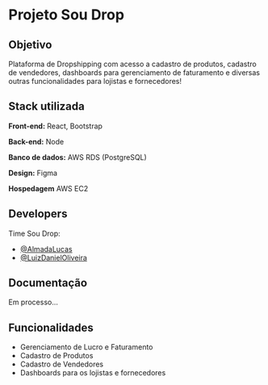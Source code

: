 # Projeto Sou Drop

## Objetivo
Plataforma de Dropshipping  com acesso a cadastro de produtos, cadastro de vendedores, dashboards para gerenciamento de faturamento e diversas outras funcionalidades para lojistas e fornecedores!

## Stack utilizada

**Front-end:** React, Bootstrap

**Back-end:** Node

**Banco de dados:** AWS RDS (PostgreSQL)

**Design:** Figma

**Hospedagem** AWS EC2




## Developers

Time Sou Drop:
- [@AlmadaLucas](https://github.com/0LucasAlmada0)
- [@LuizDanielOliveira](https://github.com/LuizDanielOliveira)


## Documentação

Em processo...


## Funcionalidades

- Gerenciamento de Lucro e Faturamento
- Cadastro de Produtos
- Cadastro de Vendedores
- Dashboards para os lojistas e fornecedores